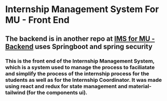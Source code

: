 # Internship Management System For MU - Front End
## The backend is in another repo at [IMS for MU - Backend](https://github.com/fikre4444/internship_system) uses Springboot and spring security

### This is the front end of the Internship Management System, which is a system used to manage the process to faciliatate and simplify the process of the internship process for the students as well as for the Internship Coordinator. It was made using react and redux for state management and material-tailwind (for the components ui).
